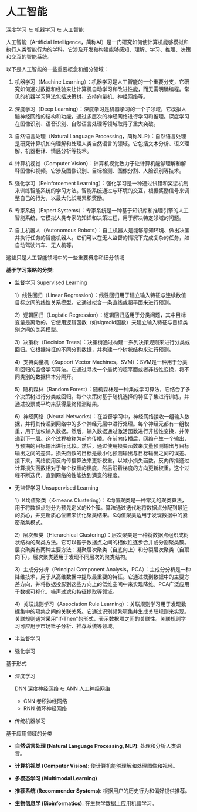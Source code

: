 # 人工智能

深度学习 $\in$ 机器学习 $\in$ 人工智能

人工智能（Artificial Intelligence，简称AI）是一门研究如何使计算机能够模拟和执行人类智能行为的学科。它涉及开发和构建能够感知、理解、学习、推理、决策和交互的智能系统。

以下是人工智能的一些重要概念和细分领域：

1. 机器学习（Machine Learning）：机器学习是人工智能的一个重要分支，它研究如何通过数据和经验来让计算机自动学习和改进性能，而无需明确编程。常见的机器学习算法包括决策树、支持向量机、神经网络等。

2. 深度学习（Deep Learning）：深度学习是机器学习的一个子领域，它模拟人脑神经网络的结构和功能，通过多层次的神经网络进行学习和推理。深度学习在图像识别、语音识别、自然语言处理等领域取得了重大突破。

3. 自然语言处理（Natural Language Processing，简称NLP）：自然语言处理是研究计算机如何理解和处理人类自然语言的领域。它包括文本分析、语义理解、机器翻译、情感分析等技术。

4. 计算机视觉（Computer Vision）：计算机视觉致力于让计算机能够理解和解释图像和视频。它涉及图像识别、目标检测、图像分割、人脸识别等技术。

5. 强化学习（Reinforcement Learning）：强化学习是一种通过试错和奖惩机制来训练智能系统的学习方法。智能系统通过与环境的交互，根据奖励信号来调整自己的行为，以最大化长期累积奖励。

6. 专家系统（Expert Systems）：专家系统是一种基于知识库和推理引擎的人工智能系统，它模拟人类专家的知识和决策过程，用于解决特定领域的问题。

7. 自主机器人（Autonomous Robots）：自主机器人是能够感知环境、做出决策并执行任务的智能机器人。它们可以在无人监督的情况下完成复杂的任务，如自动驾驶汽车、无人机等。

这些只是人工智能领域中的一些重要概念和细分领域

**基于学习策略的分类**:

- 监督学习 Supervised Learning

  1）线性回归（Linear Regression）：线性回归用于建立输入特征与连续数值目标之间的线性关系模型。它通过拟合一条直线或超平面来进行预测。

  2）逻辑回归（Logistic Regression）：逻辑回归适用于分类问题，其中目标变量是离散的。它使用逻辑函数（如sigmoid函数）来建立输入特征与目标类别之间的关系模型。

  3）决策树（Decision Trees）：决策树通过构建一系列决策规则来进行分类或回归。它根据特征的不同分割数据，并构建一个树状结构来进行预测。

  4）支持向量机（Support Vector Machines，SVM）：SVM是一种用于分类和回归的监督学习算法。它通过寻找一个最优的超平面或者非线性变换，将不同类别的数据样本分隔开。

  5）随机森林（Random Forest）：随机森林是一种集成学习算法，它结合了多个决策树进行分类或回归。每个决策树基于随机选择的特征子集进行训练，并通过投票或平均来获得最终预测结果。

  6）神经网络（Neural Networks）：在监督学习中，神经网络接收一组输入数据，并将其传递到网络中的多个神经元层中进行处理。每个神经元都有一组权重，用于加权输入数据。然后，输入数据通过激活函数进行非线性变换，并传递到下一层。这个过程被称为前向传播。在前向传播后，网络产生一个输出，与预期的目标输出进行比较。然后，通过使用损失函数来度量预测输出与目标输出之间的差异。损失函数的目标是最小化预测输出与目标输出之间的误差。接下来，网络使用反向传播算法来更新权重，以减小损失函数。反向传播通过计算损失函数相对于每个权重的梯度，然后沿着梯度的方向更新权重。这个过程不断迭代，直到网络的性能达到满意的程度。

- 无监督学习 Unsupervised Learning

  1）K均值聚类（K-means Clustering）：K均值聚类是一种常见的聚类算法，用于将数据点划分为预先定义的K个簇。算法通过迭代地将数据点分配到最近的质心，并更新质心位置来优化聚类结果。K均值聚类适用于发现数据中的紧密聚集模式。

  2）层次聚类（Hierarchical Clustering）：层次聚类是一种将数据点组织成树状结构的聚类方法。它可以基于数据点之间的相似性逐步合并或分割聚类簇。层次聚类有两种主要方法：凝聚层次聚类（自底向上）和分裂层次聚类（自顶向下）。层次聚类适用于发现不同层次的聚类结构。

  3）主成分分析（Principal Component Analysis，PCA）：主成分分析是一种降维技术，用于从高维数据中提取最重要的特征。它通过找到数据中的主要方差方向，并将数据投影到这些方向上的低维空间中来实现降维。PCA广泛应用于数据可视化、噪声过滤和特征提取等领域。

  4）关联规则学习（Association Rule Learning）：关联规则学习用于发现数据集中的项集之间的关联关系。它通过识别频繁项集并生成关联规则来实现。关联规则通常采用"If-Then"的形式，表示数据项之间的关联性。关联规则学习可应用于市场篮子分析、推荐系统等领域。

- 半监督学习

- 强化学习

基于形式

- 深度学习

  DNN 深度神经网络 $\in$ ANN 人工神经网络

  - CNN 卷积神经网络
  - RNN 循环神经网络

- 传统机器学习

基于应用领域的分类

- **自然语言处理 (Natural Language Processing, NLP)**: 处理和分析人类语言。

- **计算机视觉 (Computer Vision)**: 使计算机能够理解和处理图像和视频。

- **多模态学习 (Multimodal Learning)**

- **推荐系统 (Recommender Systems)**: 根据用户的历史行为和偏好提供推荐。

- **生物信息学 (Bioinformatics)**: 在生物学数据上应用机器学习。
